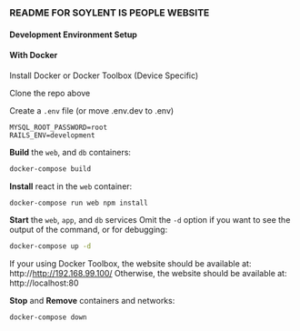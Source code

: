 ### README FOR SOYLENT IS PEOPLE WEBSITE

#### Development Environment Setup
#### With Docker

Install Docker or Docker Toolbox (Device Specific)

Clone the repo above

Create a `.env` file (or move .env.dev to .env)
```text
MYSQL_ROOT_PASSWORD=root
RAILS_ENV=development
```

**Build** the `web`, and `db` containers:
```bash
docker-compose build
```

**Install** react in the `web` container:
```bash
docker-compose run web npm install
```

**Start** the `web`, `app`, and `db` services
Omit the `-d` option if you want to see the output of the command, or for debugging:
```bash
docker-compose up -d
```

If your using Docker Toolbox, the website should be available at:
http://http://192.168.99.100/
Otherwise, the website should be available at:
http://localhost:80

**Stop** and **Remove** containers and networks:
```bash
docker-compose down
```
